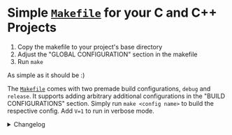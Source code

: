 # Simple [`Makefile`](Makefile) for your C and C++ Projects
1. Copy the makefile to your project's base directory
2. Adjust the "GLOBAL CONFIGURATION" section in the makefile
3. Run `make`

As simple as it should be :)

The [`Makefile`](Makefile) comes with two premade build configurations, `debug` and `release`.
It supports adding arbitrary additional configurations in the "BUILD CONFIGURATIONS" section.
Simply run `make <config name>` to build the respective config.
Add `V=1` to run in verbose mode.

<details><summary> Changelog </summary>

### v2.0:
* Added support for arbitrary build configurations
* Added option to configure source file extensions
* Updated premade configurations

### v1.3:
* Added option for autorun after build
* Binaries are now simply called 'debug' and 'release' by default
* Shortened readme
* Minor cleanup
* Improved documentation

### v1.2:
* Added support for multiple include and source directories (simply list them separated by space)
* Non-verbose mode now prints full relative paths
* Fixed bug that resulted in different behavior when switching from non-verbose to verbose mode (V=0 --> V=1)
* Added `-Wshadow` to default flags
* Improved documentation

### v1.1:
* Added the option to set the debug and release build directories to the same directory.\
In that case, the output binaries are suffixed with "_debug" and "_release".

### v1.0:
* Initial release
</details>
